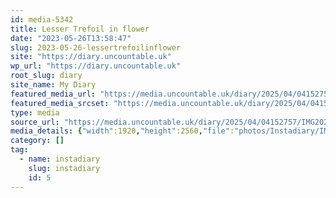 ```yaml
---
id: media-5342
title: Lesser Trefoil in flower
date: "2023-05-26T13:58:47"
slug: 2023-05-26-lessertrefoilinflower
site: "https://diary.uncountable.uk"
wp_url: "https://diary.uncountable.uk"
root_slug: diary
site_name: My Diary
featured_media_url: "https://media.uncountable.uk/diary/2025/04/04152757/IMG20230526145847-scaled.webp"
featured_media_srcset: "https://media.uncountable.uk/diary/2025/04/04152757/IMG20230526145847-225x300.webp 225w, https://media.uncountable.uk/diary/2025/04/04152757/IMG20230526145847-768x1024.webp 768w, https://media.uncountable.uk/diary/2025/04/04152757/IMG20230526145847-150x150.webp 150w, https://media.uncountable.uk/diary/2025/04/04152757/IMG20230526145847-480x640.webp 480w, https://media.uncountable.uk/diary/2025/04/04152757/IMG20230526145847-scaled.webp 1920w"
type: media
source_url: "https://media.uncountable.uk/diary/2025/04/04152757/IMG20230526145847-scaled.webp"
media_details: {"width":1920,"height":2560,"file":"photos/Instadiary/IMG20230526145847-scaled.webp","filesize":118798,"sizes":{"medium":{"file":"IMG20230526145847-225x300.webp","width":225,"height":300,"filesize":8912,"mime_type":"image/webp","source_url":"https://media.uncountable.uk/diary/2025/04/04152757/IMG20230526145847-225x300.webp"},"large":{"file":"IMG20230526145847-768x1024.webp","width":768,"height":1024,"filesize":39188,"mime_type":"image/webp","source_url":"https://media.uncountable.uk/diary/2025/04/04152757/IMG20230526145847-768x1024.webp"},"thumbnail":{"file":"IMG20230526145847-150x150.webp","width":150,"height":150,"filesize":4670,"mime_type":"image/webp","source_url":"https://media.uncountable.uk/diary/2025/04/04152757/IMG20230526145847-150x150.webp"},"mobwidth":{"file":"IMG20230526145847-480x640.webp","width":480,"height":640,"filesize":22058,"mime_type":"image/webp","source_url":"https://media.uncountable.uk/diary/2025/04/04152757/IMG20230526145847-480x640.webp"},"full":{"file":"IMG20230526145847-scaled.webp","width":1920,"height":2560,"mime_type":"image/webp","source_url":"https://media.uncountable.uk/diary/2025/04/04152757/IMG20230526145847-scaled.webp"}},"image_meta":{"aperture":"0","credit":"","camera":"","caption":"","created_timestamp":"0","copyright":"","focal_length":"0","iso":"0","shutter_speed":"0","title":"","orientation":"0","keywords":[]},"original_image":"IMG20230526145847.webp"}
category: []
tag:
  - name: instadiary
    slug: instadiary
    id: 5
---
```


